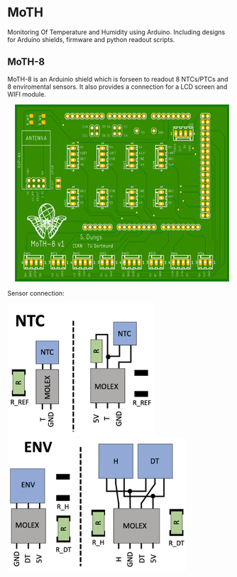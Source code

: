 # MoTH
Monitoring Of Temperature and Humidity using Arduino. Including designs for Arduino shields, firmware and python readout scripts. 

## MoTH-8
MoTH-8 is an Arduinio shield which is forseen to readout 8 NTCs/PTCs and 8 enviromental sensors. It also provides a connection for a LCD screen and WIFI module. 

<img src="https://github.com/sdungs/moth/blob/master/moth-8_v1/design/moth8_v1_t.png" height="400" />

Sensor connection: 

<img src="https://github.com/sdungs/moth/blob/master/moth-8_v1/NTC_connection.png" height="300" />                     <img src="https://github.com/sdungs/moth/blob/master/moth-8_v1/ENV_connection.png" height="300" />
